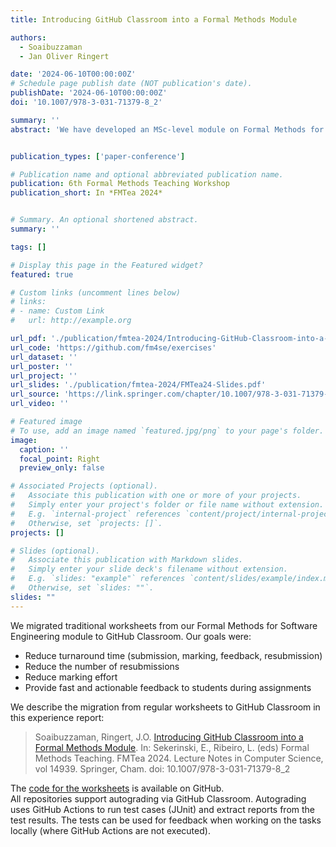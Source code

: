 ```yaml
---
title: Introducing GitHub Classroom into a Formal Methods Module

authors:
  - Soaibuzzaman
  - Jan Oliver Ringert

date: '2024-06-10T00:00:00Z'
# Schedule page publish date (NOT publication's date).
publishDate: '2024-06-10T00:00:00Z'
doi: '10.1007/978-3-031-71379-8_2'

summary: ''
abstract: 'We have developed an MSc-level module on Formal Methods for Software Engineering with exercises on applying SAT solvers, SMT solvers, Alloy, and nuXmv. In the first iteration of the module, assignments were submitted as documents and archive files. Here, we report on our experience of moving the exercises to GitHub Classroom and automating the feedback process through test cases. The main challenges we encountered were related to supporting free-response tasks and designing test cases that allow for multiple solutions, provide incremental feedback, and do not encode a solution. We present our setup of exercise repositories, test cases, and feedback report generation. We detail our approach in addressing the challenges of migrating from worksheets to GitHub Classroom and report on survey-based student feedback.'


publication_types: ['paper-conference']

# Publication name and optional abbreviated publication name.
publication: 6th Formal Methods Teaching Workshop
publication_short: In *FMTea 2024*


# Summary. An optional shortened abstract.
summary: ''

tags: []

# Display this page in the Featured widget?
featured: true

# Custom links (uncomment lines below)
# links:
# - name: Custom Link
#   url: http://example.org

url_pdf: './publication/fmtea-2024/Introducing-GitHub-Classroom-into-a-Formal-Methods-Module-FMTea24.pdf'
url_code: 'https://github.com/fm4se/exercises'
url_dataset: ''
url_poster: ''
url_project: ''
url_slides: './publication/fmtea-2024/FMTea24-Slides.pdf'
url_source: 'https://link.springer.com/chapter/10.1007/978-3-031-71379-8_2'
url_video: ''

# Featured image
# To use, add an image named `featured.jpg/png` to your page's folder.
image:
  caption: ''
  focal_point: Right
  preview_only: false

# Associated Projects (optional).
#   Associate this publication with one or more of your projects.
#   Simply enter your project's folder or file name without extension.
#   E.g. `internal-project` references `content/project/internal-project/index.md`.
#   Otherwise, set `projects: []`.
projects: []

# Slides (optional).
#   Associate this publication with Markdown slides.
#   Simply enter your slide deck's filename without extension.
#   E.g. `slides: "example"` references `content/slides/example/index.md`.
#   Otherwise, set `slides: ""`.
slides: ""
---
```


We migrated traditional worksheets from our Formal Methods for Software Engineering module to GitHub Classroom. Our goals were:
- Reduce turnaround time (submission, marking, feedback, resubmission)
- Reduce the number of resubmissions
- Reduce marking effort
- Provide fast and actionable feedback to students during assignments

We describe the migration from regular worksheets to GitHub Classroom in this experience report:

> Soaibuzzaman, Ringert, J.O. [Introducing GitHub Classroom into a Formal Methods Module](./lecture/github-migration/Introducing-GitHub-Classroom-into-a-Formal-Methods-Module-FMTea24.pdf). In: Sekerinski, E., Ribeiro, L. (eds) Formal Methods Teaching. FMTea   2024. Lecture Notes in Computer Science, vol 14939. Springer, Cham. doi: 10.1007/978-3-031-71379-8_2

The [code for the worksheets](https://github.com/fm4se/exercises) is available on GitHub.  
All repositories support autograding via GitHub Classroom. Autograding uses GitHub Actions to run test cases (JUnit) and extract reports from the test results. The tests can be used for feedback when working on the tasks locally (where GitHub Actions are not executed).

